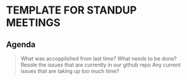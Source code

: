 # TEMPLATE FOR STANDUP MEETINGS

## Agenda
> What was accopplished from last time?
> What needs to be done?
   > Resole the issues that are currently in our github repo
> Any current issues that are taking up too much time?
> 
